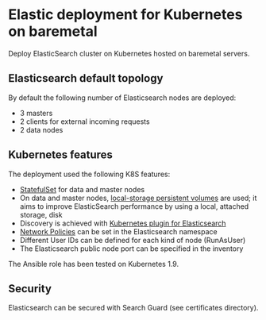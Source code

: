 # Elastic deployment for Kubernetes on baremetal

Deploy ElasticSearch cluster on Kubernetes hosted on baremetal servers.

## Elasticsearch default topology

By default the following number of Elasticsearch nodes are deployed:

* 3 masters
* 2 clients for external incoming requests
* 2 data nodes

## Kubernetes features

The deployment used the following K8S features:

* [StatefulSet](https://kubernetes.io/docs/concepts/workloads/controllers/statefulset/) for data and master nodes
* On data and master nodes, [local-storage persistent volumes](https://kubernetes.io/docs/concepts/storage/volumes/#local) are used; it aims to improve ElasticSearch performance by using a local, attached storage, disk
* Discovery is achieved with [Kubernetes plugin for Elasticsearch](https://github.com/fabric8io/elasticsearch-cloud-kubernetes)
* [Network Policies](https://kubernetes.io/docs/concepts/services-networking/network-policies/) can be set in the Elasticsearch namespace
* Different User IDs can be defined for each kind of node (RunAsUser)
* The Elasticsearch public node port can be specified in the inventory

The Ansible role has been tested on Kubernetes 1.9.

## Security

Elasticsearch can be secured with Search Guard (see certificates directory).
